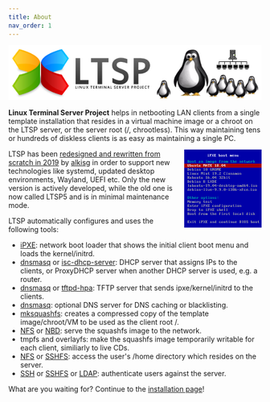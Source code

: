 ```yaml
---
title: About
nav_order: 1
---
```


<p align="center"><img src="images/logo-penguins.png"></p>

**Linux Terminal Server Project** helps in netbooting LAN clients from a single template installation that resides in a virtual machine image or a chroot on the LTSP server, or the server root (/, chrootless). This way maintaining tens or hundreds of diskless clients is as easy as maintaining a single PC.

<a href="images/ltsp-ipxe.png"><img src="images/ltsp-ipxe-thumb.png" align="right"></a>LTSP has been [redesigned and rewritten from scratch in 2019](https://github.com/ltsp/community/issues/4) by [alkisg](https://github.com/alkisg) in order to support new technologies like systemd, updated desktop environments, Wayland, UEFI etc. Only the new version is actively developed, while the old one is now called LTSP5 and is in minimal maintenance mode.

LTSP automatically configures and uses the following tools:
- [iPXE](https://packages.debian.org/stable/ipxe): network boot loader that shows the initial client boot menu and loads the kernel/initrd.
- [dnsmasq](https://packages.debian.org/stable/dnsmasq) or [isc-dhcp-server](https://packages.debian.org/stable/isc-dhcp-server): DHCP server that assigns IPs to the clients, or ProxyDHCP server when another DHCP server is used, e.g. a router.
- [dnsmasq](https://packages.debian.org/stable/dnsmasq) or [tftpd-hpa](https://packages.debian.org/stable/tftpd-hpa): TFTP server that sends ipxe/kernel/initrd to the clients.
- [dnsmasq](https://packages.debian.org/stable/dnsmasq): optional DNS server for DNS caching or blacklisting.
- [mksquashfs](https://packages.debian.org/stable/squashfs-tools): creates a compressed copy of the template image/chroot/VM to be used as the client root /.
- [NFS](https://packages.debian.org/stable/nfs-kernel-server) or [NBD](https://packages.debian.org/stable/nbd-server): serve the squashfs image to the network.
- tmpfs and overlayfs: make the squashfs image temporarily writable for each client, similiarly to live CDs.
- [NFS](https://packages.debian.org/stable/nfs-kernel-server) or [SSHFS](https://packages.debian.org/stable/sshfs): access the user's /home directory which resides on the server.
- [SSH](https://packages.debian.org/stable/openssh-server) or [SSHFS](https://packages.debian.org/stable/sshfs) or [LDAP](https://packages.debian.org/stable/ldap-utils): authenticate users against the server.

What are you waiting for? Continue to the [installation page](docs/installation)!
